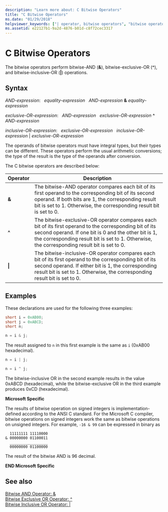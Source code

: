 ```yaml
---
description: "Learn more about: C Bitwise Operators"
title: "C Bitwise Operators"
ms.date: "01/29/2018"
helpviewer_keywords: ["| operator, bitwise operators", "bitwise operators, Visual C", "bitwise operators", "operators [C], bitwise", "^ operator, bitwise operators", "AND operator", "ampersand operator (&)", "^ operator", "& operator, bitwise operators"]
ms.assetid: e22127b1-9a2d-4876-b01d-c8f72cec3317
---
```

# C Bitwise Operators

The bitwise operators perform bitwise-AND (**&**), bitwise-exclusive-OR (**^**), and bitwise-inclusive-OR (**&#124;**) operations.

## Syntax

*AND-expression*:
&nbsp;&nbsp;*equality-expression*
&nbsp;&nbsp;*AND-expression* **&** *equality-expression*

*exclusive-OR-expression*:
&nbsp;&nbsp;*AND-expression*
&nbsp;&nbsp;*exclusive-OR-expression* **^** *AND-expression*

*inclusive-OR-expression*:
&nbsp;&nbsp;*exclusive-OR-expression*
&nbsp;&nbsp;*inclusive-OR-expression* &#124; *exclusive-OR-expression*

The operands of bitwise operators must have integral types, but their types can be different. These operators perform the usual arithmetic conversions; the type of the result is the type of the operands after conversion.

The C bitwise operators are described below:

|Operator|Description|
|--------------|-----------------|
|**&**|The bitwise-AND operator compares each bit of its first operand to the corresponding bit of its second operand. If both bits are 1, the corresponding result bit is set to 1. Otherwise, the corresponding result bit is set to 0.|
|**^**|The bitwise-exclusive-OR operator compares each bit of its first operand to the corresponding bit of its second operand. If one bit is 0 and the other bit is 1, the corresponding result bit is set to 1. Otherwise, the corresponding result bit is set to 0.|
|**&#124;**|The bitwise-inclusive-OR operator compares each bit of its first operand to the corresponding bit of its second operand. If either bit is 1, the corresponding result bit is set to 1. Otherwise, the corresponding result bit is set to 0.|

## Examples

These declarations are used for the following three examples:

```C
short i = 0xAB00;
short j = 0xABCD;
short n;

n = i & j;
```

The result assigned to `n` in this first example is the same as `i` (0xAB00 hexadecimal).

```C
n = i | j;

n = i ^ j;
```

The bitwise-inclusive OR in the second example results in the value 0xABCD (hexadecimal), while the bitwise-exclusive OR in the third example produces 0xCD (hexadecimal).

**Microsoft Specific**

The results of bitwise operation on signed integers is implementation-defined according to the ANSI C standard. For the Microsoft C compiler, bitwise operations on signed integers work the same as bitwise operations on unsigned integers. For example, `-16 & 99` can be expressed in binary as

```Expression
  11111111 11110000
& 00000000 01100011
  _________________
  00000000 01100000
```

The result of the bitwise AND is 96 decimal.

**END Microsoft Specific**

## See also

[Bitwise AND Operator: &](../cpp/bitwise-and-operator-amp.md)<br/>
[Bitwise Exclusive OR Operator: ^](../cpp/bitwise-exclusive-or-operator-hat.md)<br/>
[Bitwise Inclusive OR Operator: &#124;](../cpp/bitwise-inclusive-or-operator-pipe.md)
